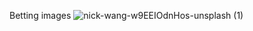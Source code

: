 Betting images 
![nick-wang-w9EEIOdnHos-unsplash (1)](https://user-images.githubusercontent.com/71001195/161733495-8cc991d9-60fa-4bd0-a5e7-8ebd26c5b766.jpg)
